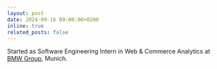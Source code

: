 ```yaml
---
layout: post
date: 2024-09-16 09:00:00+0200
inline: true
related_posts: false
---
```


Started as Software Engineering Intern in Web & Commerce Analytics at [BMW Group](https://www.bmwgroup.com/en.html), Munich.
